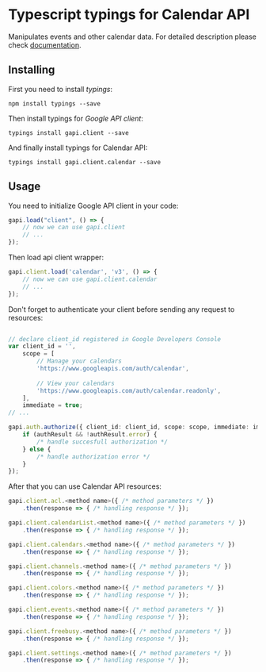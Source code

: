 # Typescript typings for Calendar API
Manipulates events and other calendar data.
For detailed description please check [documentation](https://developers.google.com/google-apps/calendar/firstapp).

## Installing

First you need to install *typings*:
```
npm install typings --save 
```

Then install typings for *Google API client*:
```
typings install gapi.client --save 
```

And finally install typings for Calendar API:
```
typings install gapi.client.calendar --save 
```

## Usage

You need to initialize Google API client in your code:
```typescript
gapi.load("client", () => { 
    // now we can use gapi.client
    // ... 
});
```

Then load api client wrapper:
```typescript
gapi.client.load('calendar', 'v3', () => {
    // now we can use gapi.client.calendar
    // ... 
});
```

Don't forget to authenticate your client before sending any request to resources:
```typescript

// declare client_id registered in Google Developers Console
var client_id = '',
    scope = [     
        // Manage your calendars
        'https://www.googleapis.com/auth/calendar',
    
        // View your calendars
        'https://www.googleapis.com/auth/calendar.readonly',
    ],
    immediate = true;
// ...

gapi.auth.authorize({ client_id: client_id, scope: scope, immediate: immediate }, authResult => {
    if (authResult && !authResult.error) {
        /* handle succesfull authorization */
    } else {
        /* handle authorization error */
    }
});            
```

After that you can use Calendar API resources:

```typescript
gapi.client.acl.<method name>({ /* method parameters */ })
    .then(response => { /* handling response */ });

gapi.client.calendarList.<method name>({ /* method parameters */ })
    .then(response => { /* handling response */ });

gapi.client.calendars.<method name>({ /* method parameters */ })
    .then(response => { /* handling response */ });

gapi.client.channels.<method name>({ /* method parameters */ })
    .then(response => { /* handling response */ });

gapi.client.colors.<method name>({ /* method parameters */ })
    .then(response => { /* handling response */ });

gapi.client.events.<method name>({ /* method parameters */ })
    .then(response => { /* handling response */ });

gapi.client.freebusy.<method name>({ /* method parameters */ })
    .then(response => { /* handling response */ });

gapi.client.settings.<method name>({ /* method parameters */ })
    .then(response => { /* handling response */ });
```